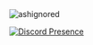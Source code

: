 <img src="https://komarev.com/ghpvc/?username=ashignored&label=Ziyaretçi%20Sayısı&color=5865f2" alt="ashignored" />

[![Discord Presence](https://lanyard-profile-readme.vercel.app/api/495234214816645120?theme=light&bg=1c1c1c&animated=false&hideDiscrim=false&borderRadius=30px)](https://discord.com/users/495234214816645120)
